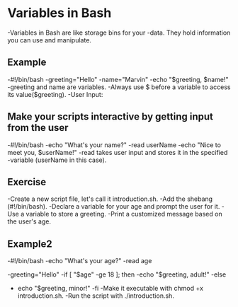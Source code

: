 # Variables in Bash

-Variables in Bash are like storage bins for your -data. They hold information you can use and manipulate.

## Example

-#!/bin/bash
-greeting="Hello"
-name="Marvin"
-echo "$greeting, $name!"
-greeting and name are variables.
-Always use $ before a variable to access its value($greeting).
-User Input:

## Make your scripts interactive by getting input from the user

-#!/bin/bash
-echo "What's your name?"
-read userName
-echo "Nice to meet you, $userName!"
-read takes user input and stores it in the specified -variable (userName in this case).

## Exercise

-Create a new script file, let's call it introduction.sh.
-Add the shebang (#!/bin/bash).
-Declare a variable for your age and prompt the user for it.
-Use a variable to store a greeting.
-Print a customized message based on the user's age.

## Example2

-#!/bin/bash
-echo "What's your age?"
-read age

-greeting="Hello"
-if [ "$age" -ge 18 ]; then
-echo "$greeting, adult!"
-else

- echo "$greeting, minor!"
  -fi
  -Make it executable with chmod +x introduction.sh.
  -Run the script with ./introduction.sh.
